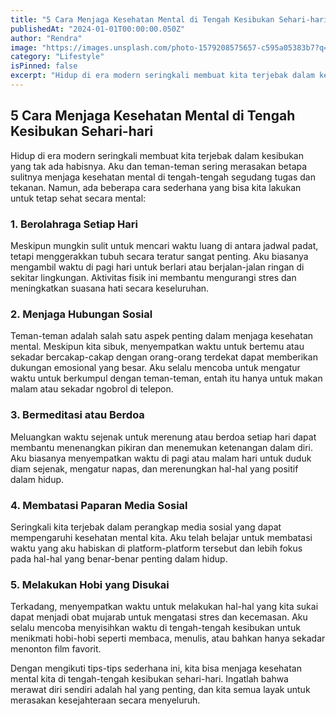 ```yaml
---
title: "5 Cara Menjaga Kesehatan Mental di Tengah Kesibukan Sehari-hari"
publishedAt: "2024-01-01T00:00:00.050Z"
author: "Rendra"
image: "https://images.unsplash.com/photo-1579208575657-c595a05383b7?q=80&w=2370&auto=format&fit=crop"
category: "Lifestyle"
isPinned: false
excerpt: "Hidup di era modern seringkali membuat kita terjebak dalam kesibukan yang tak ada habisnya. Aku dan teman-teman sering merasakan betapa sulitnya menjaga kesehatan mental di tengah-tengah segudang tugas dan tekanan. Namun, ada beberapa cara sederhana yang bisa kita lakukan untuk tetap sehat secara mental"
---
```


## **5 Cara Menjaga Kesehatan Mental di Tengah Kesibukan Sehari-hari**

Hidup di era modern seringkali membuat kita terjebak dalam kesibukan yang tak ada habisnya. Aku dan teman-teman sering merasakan betapa sulitnya menjaga kesehatan mental di tengah-tengah segudang tugas dan tekanan. Namun, ada beberapa cara sederhana yang bisa kita lakukan untuk tetap sehat secara mental:

### 1. **Berolahraga Setiap Hari**

Meskipun mungkin sulit untuk mencari waktu luang di antara jadwal padat, tetapi menggerakkan tubuh secara teratur sangat penting. Aku biasanya mengambil waktu di pagi hari untuk berlari atau berjalan-jalan ringan di sekitar lingkungan. Aktivitas fisik ini membantu mengurangi stres dan meningkatkan suasana hati secara keseluruhan.

### 2. **Menjaga Hubungan Sosial**

Teman-teman adalah salah satu aspek penting dalam menjaga kesehatan mental. Meskipun kita sibuk, menyempatkan waktu untuk bertemu atau sekadar bercakap-cakap dengan orang-orang terdekat dapat memberikan dukungan emosional yang besar. Aku selalu mencoba untuk mengatur waktu untuk berkumpul dengan teman-teman, entah itu hanya untuk makan malam atau sekadar ngobrol di telepon.

### 3. **Bermeditasi atau Berdoa**

Meluangkan waktu sejenak untuk merenung atau berdoa setiap hari dapat membantu menenangkan pikiran dan menemukan ketenangan dalam diri. Aku biasanya menyempatkan waktu di pagi atau malam hari untuk duduk diam sejenak, mengatur napas, dan merenungkan hal-hal yang positif dalam hidup.

### 4. **Membatasi Paparan Media Sosial**

Seringkali kita terjebak dalam perangkap media sosial yang dapat mempengaruhi kesehatan mental kita. Aku telah belajar untuk membatasi waktu yang aku habiskan di platform-platform tersebut dan lebih fokus pada hal-hal yang benar-benar penting dalam hidup.

### 5. **Melakukan Hobi yang Disukai**

Terkadang, menyempatkan waktu untuk melakukan hal-hal yang kita sukai dapat menjadi obat mujarab untuk mengatasi stres dan kecemasan. Aku selalu mencoba menyisihkan waktu di tengah-tengah kesibukan untuk menikmati hobi-hobi seperti membaca, menulis, atau bahkan hanya sekadar menonton film favorit.

Dengan mengikuti tips-tips sederhana ini, kita bisa menjaga kesehatan mental kita di tengah-tengah kesibukan sehari-hari. Ingatlah bahwa merawat diri sendiri adalah hal yang penting, dan kita semua layak untuk merasakan kesejahteraan secara menyeluruh.
